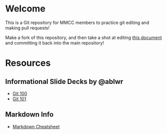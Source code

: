 # Welcome
This is a Git repository for MMCC members to practice git editing and making pull requests!

Make a fork of this repository, and then take a shot at editing [this document](https://github.com/Magnetic-Media-Crisis-Committee/MMCC-Git-Practice/blob/main/EDIT-ME.md) and committing it back into the main repository!


# Resources
## Informational Slide Decks by @ablwr
* [Git 100](https://training.ashleyblewer.com/presentations/git-on-github.html#1)
* [Git 101](https://training.ashleyblewer.com/presentations/git.html#1)
  
## Markdown Info
* [Markdown Cheatsheet](https://github.com/adam-p/markdown-here/wiki/markdown-cheatsheet)
